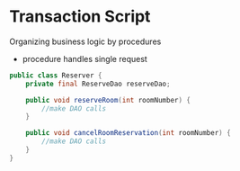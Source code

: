 # Transaction Script

Organizing business logic by procedures

- procedure handles single request

```java
public class Reserver {
    private final ReserveDao reserveDao;

    public void reserveRoom(int roomNumber) {
        //make DAO calls
    }

    public void cancelRoomReservation(int roomNumber) {
        //make DAO calls
    }
}
```
